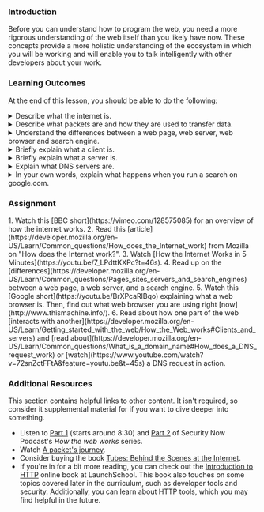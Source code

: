 ### Introduction
Before you can understand how to program the web, you need a more rigorous understanding of the web itself than you likely have now. These concepts provide a more holistic understanding of the ecosystem in which you will be working and will enable you to talk intelligently with other developers about your work.

### Learning Outcomes
At the end of this lesson, you should be able to do the following:

<details>
  <summary>Describe what the internet is.</summary>
  <ul><ul>
    <li>The internet is a worldwide network of linked computers. Each of these computers can communicate with each other in a specific format.</li>
  </ul></ul>
 </details>
 
 <details>
  <summary>Describe what packets are and how they are used to transfer data.</summary>
  <ul><ul>
    <li>Packets are the information of the internet. Packets are sent from the sender to the receiver in a specific format that contains all the information needed to communicate.</li>
  </ul></ul>
 </details>
 
<details>
  <summary>Understand the differences between a web page, web server, web browser and search engine.</summary>
  <ul><ul>
    <li>A web page is the page you look at in your browser.</li>
    <li>A web server is the computer that has the code for how the webpage should look and act.</li>
    <li>A web browser is a program on a computer that displays web pages.</li>
    <li>A search engine is a web server that searches all other web servers for information. A user can then pull up the web page on their web browser and search for a site.</li>
  </ul></ul>
 </details>
 
 <details>
  <summary>Briefly explain what a client is.</summary>
  <ul><ul>
    <li>A client is a computer or internet device that requests information from a server.</li>
  </ul></ul>
 </details>
 
 <details>
  <summary>Briefly explain what a server is.</summary>
  <ul><ul>
    <li>A server is a computer that receives requests (as packets) from the client and responds with the appropriate data.</li>
  </ul></ul>
 </details>
 
 <details>
  <summary>Explain what DNS servers are.</summary>
  <ul><ul>
    <li>DNS Servers are the "phone book" of the internet. They translate domain names into IP addresses.</li>
  </ul></ul>
 </details>
 
 <details>
  <summary>In your own words, explain what happens when you run a search on google.com.</summary>
 </details>

### Assignment

<div class="lesson-content__panel" markdown="1">
  1. Watch this [BBC short](https://vimeo.com/128575085) for an overview of how the internet works.
  2. Read this [article](https://developer.mozilla.org/en-US/Learn/Common_questions/How_does_the_Internet_work) from Mozilla on "How does the Internet work?".
  3. Watch [How the Internet Works in 5 Minutes](https://youtu.be/7_LPdttKXPc?t=46s).
  4. Read up on the [differences](https://developer.mozilla.org/en-US/Learn/Common_questions/Pages_sites_servers_and_search_engines) between a web page, a web server, and a search engine.
  5. Watch this [Google short](https://youtu.be/BrXPcaRlBqo) explaining what a web browser is. Then, find out what web browser you are using right [now](http://www.thismachine.info/).
  6. Read about how one part of the web [interacts with another](https://developer.mozilla.org/en-US/Learn/Getting_started_with_the_web/How_the_Web_works#Clients_and_servers) and [read about](https://developer.mozilla.org/en-US/Learn/Common_questions/What_is_a_domain_name#How_does_a_DNS_request_work) or [watch](https://www.youtube.com/watch?v=72snZctFFtA&feature=youtu.be&t=45s) a DNS request in action.
</div>

### Additional Resources
This section contains helpful links to other content. It isn't required, so consider it supplemental material for if you want to dive deeper into something.

* Listen to [Part 1](https://twit.tv/shows/security-now/episodes/25?autostart=false) (starts around 8:30) and [Part 2](https://twit.tv/shows/security-now/episodes/26?autostart=false) of Security Now Podcast's *How the web works* series.
* Watch [A packet's journey](https://www.youtube.com/watch?v=ewrBalT_eBM&feature).
* Consider buying the book [Tubes: Behind the Scenes at the Internet](https://www.amazon.co.uk/dp/B007TB5SKA/ref=dp-kindle-redirect?_encoding=UTF8&btkr=1).
* If you're in for a bit more reading, you can check out the [Introduction to HTTP](https://launchschool.com/books/http) online book at LaunchSchool. This book also touches on some topics covered later in the curriculum, such as developer tools and security. Additionally, you can learn about HTTP tools, which you may find helpful in the future.

